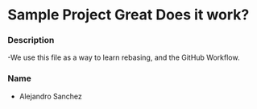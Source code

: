 # Sample Project Great Does it work?


### Description
-We use this file as a way to learn rebasing, and the GitHub Workflow.
### Name

- Alejandro Sanchez
